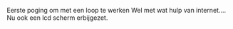 Eerste poging om met een loop te werken 
Wel met wat hulp van internet....
Nu ook een lcd scherm erbijgezet.


